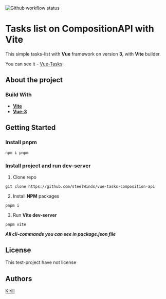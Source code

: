 ![Github workflow status](https://img.shields.io/github/workflow/status/steelWinds/vue-tasks-composition-api/Deploy-Action)

# Tasks list on CompositionAPI with Vite

This simple tasks-list with **Vue** framework on version **3**, with **Vite** builder.

You can see it - [Vue-Tasks](https://steelwinds.github.io/vue-tasks-composition-api/)

## About the project

### Build With

- [**Vite**](https://vitejs.dev/)
- [**Vue-3**](https://v3.ru.vuejs.org/)

## Getting Started

### Install pnpm

```
npm i pnpm
```

### Install project and run dev-server

1. Clone repo

```
git clone https://github.com/steelWinds/vue-tasks-composition-api
```

2. Install **NPM** packages

```
pnpm i
```

3. Run **Vite dev-server**

```
pnpm vite
```

***All cli-commands you can see in package.json file***

## License 

This test-project have not license

## Authors

[Kirill](https://github.com/steelWinds)
